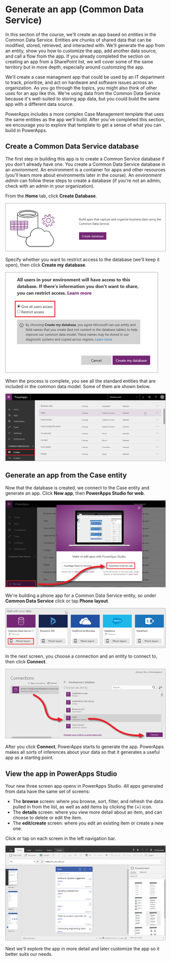 <properties
   pageTitle="Generate an app (Common Data Service) | Microsoft PowerApps"
   description="Generate a three screen app from the Common Data Service"
   services=""
   suite="powerapps"
   documentationCenter="na"
   authors="mgblythe"
   manager="anneta"
   editor=""
   tags=""
   featuredVideoId="Gi5TQF7_pz8"
   courseDuration="6m"/>

<tags
   ms.service="powerapps"
   ms.devlang="na"
   ms.topic="get-started-article"
   ms.tgt_pltfrm="na"
   ms.workload="na"
   ms.date="12/09/2016"
   ms.author="mblythe"/>

# Generate an app (Common Data Service)
In this section of the course, we'll create an app based on _entities_ in the Common Data Service. Entities are chunks of shared data that can be modified, stored, retrieved, and interacted with. We'll generate the app from an entity, show you how to customize the app, add another data source, and call a flow from the app. If you already completed the section on creating an app from a SharePoint list, we will cover some of the same territory but in more depth, especially around customzing the app.

We'll create a case managment app that could be used by an IT department to track, prioritize, and act on hardware and software issues across an organization. As you go through the topics, you might also think of other uses for an app like this. We're using data from the Common Data Service because it's well-suited to storing app data, but you could build the same app with a different data source. 

PowerApps includes a more complex Case Management template that uses the same entities as the app we'll build. After you've completed this section, we encourage you to explore that template to get a sense of what you can build in PowerApps.


## Create a Common Data Service database
The first step in building this app is to create a Common Service database if you don't already have one. You create a Common Data Service database in an _environment_. An environment is a container for apps and other resources (you'll learn more about environments later in the course). An _environment admin_ can follow these steps to create a database (if you're not an admin, check with an admin in your organization).

From the **Home** tab, click **Create Database**.

![Common Data Service create database](./media/learning-case-app-generate/create-database.png)

Specify whether you want to restrict access to the database (we'll keep it open), then click **Create my database**.

![Common Data Service specify access](./media/learning-case-app-generate/specify-access.png)

When the process is complete, you see all the standard entities that are included in the common data model. Some of them are shown below. 

![Common Data Service standard entities](./media/learning-case-app-generate/standard-entities.png)


## Generate an app from the Case entity
Now that the database is created, we connect to the Case entity and generate an app. Click **New app**, then **PowerApps Studio for web**.

![New app in PowerApps Studio for web](./media/learning-case-app-generate/choose-studio.png)

We're building a phone app for a Common Data Service entity, so under **Common Data Service** click or tap **Phone layout**. 

![Phone app from Common Data Service](./media/learning-case-app-generate/common-phone.png)

In the next screen, you choose a connection and an entity to connect to, then click **Connect**.

![Connect to Case entity](./media/learning-case-app-generate/connect-entity.png)

After you click **Connect**, PowerApps starts to generate the app. PowerApps makes all sorts of inferences about your data so that it generates a useful app as a starting point. 


## View the app in PowerApps Studio
Your new three screen app opens in PowerApps Studio. All apps generated from data have the same set of screens:

- The **browse** screen: where you browse, sort, filter, and refresh the data pulled in from the list, as well as add items by clicking the (+) icon.
- The **details** screen: where you view more detail about an item, and can choose to delete or edit the item.
- The **edit/create** screen: where you edit an existing item or create a new one.

Click or tap on each screen in the left navigation bar.

![The generated app](./media/learning-case-app-generate/finished-app.png)

Next we'll explore the app in more detail and later customize the app so it better suits our needs.
